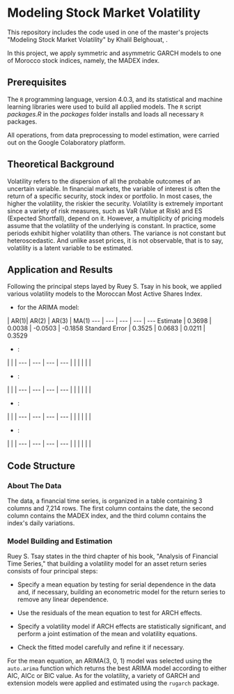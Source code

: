 # Modeling Stock Market Volatility

This repository includes the code used in one of the master's projects "Modeling Stock Market Volatility" by Khalil Belghouat, .

In this project, we apply symmetric and asymmetric GARCH models to one of Morocco stock indices, namely, the MADEX index. 

## Prerequisites

The ```R``` programming language, version 4.0.3, and its statistical and machine learning libraries were used to build all applied models. The ```R``` script _packages.R_ in the _packages_ folder installs and loads all necessary ```R``` packages. 

All operations, from data preprocessing to model estimation, were carried out on the Google Colaboratory platform.

## Theoretical Background

Volatility refers to the dispersion of all the probable outcomes of an uncertain variable. In financial markets, the variable of interest is often the return of a specific security, stock index or portfolio. In most cases, the higher the volatility, the riskier the security. Volatility is extremely important since a variety of risk measures, such as VaR (Value at Risk) and ES (Expected Shortfall), depend on it. However, a multiplicity of pricing models assume that the volatility of the underlying is constant. In practice, some periods exhibit higher volatility than others. The variance is not constant but heteroscedastic. And unlike asset prices, it is not observable, that is to say, volatility is a latent variable to be estimated.

## Application and Results

Following the principal steps layed by Ruey S. Tsay in his book, we applied various volatility models to the Moroccan Most Active Shares Index.

- for the ARIMA model:

 | AR(1)| AR(2) | AR(3) | MA(1)
--- | --- | --- | --- | --- 
Estimate | 0.3698 | 0.0038 | -0.0503 | -0.1858 
Standard Error | 0.3525 | 0.0683 | 0.0211 | 0.3529

- :

 |  |  |
--- | --- | --- | --- 
 |  |  | 
 |  |  | 

- :

 |  |  |
--- | --- | --- | --- 
 |  |  | 
 |  |  | 

- :

 |  |  |
--- | --- | --- | --- 
 |  |  | 
 |  |  | 

- :

 |  |  |
--- | --- | --- | --- 
 |  |  | 
 |  |  | 
 
## Code Structure

### About The Data

The data, a financial time series, is organized in a table containing 3 columns and 7,214 rows. The first column contains the date, the second column contains the MADEX index, and the third column contains the index's daily variations.

### Model Building and Estimation

Ruey S. Tsay states in the third chapter of his book, "Analysis of Financial Time Series," that building a volatility model for an asset return series consists of four principal steps:

- Specify a mean equation by testing for serial dependence in the data and, if necessary, building an econometric model for the return series to remove any linear dependence.

- Use the residuals of the mean equation to test for ARCH effects.

- Specify a volatility model if ARCH effects are statistically significant, and perform a joint estimation of the mean and volatility equations.

- Check the fitted model carefully and refine it if necessary.

For the mean equation, an ARIMA(3, 0, 1) model was selected using the ```auto.arima``` function which returns the best ARIMA model according to either AIC, AICc or BIC value. As for the volatility, a variety of GARCH and extension models were applied and estimated using the ```rugarch``` package.
